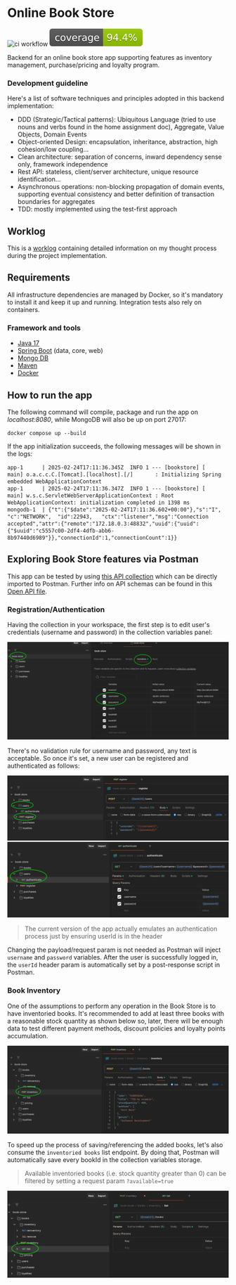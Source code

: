 

# Online Book Store
![ci workflow](https://github.com/danilo-ambrosio/bookstore/actions/workflows/maven.yml/badge.svg)
![test coverage](https://raw.githubusercontent.com/danilo-ambrosio/bookstore/refs/heads/master/.github/badges/jacoco.svg)

Backend for an online book store app supporting features as inventory management, purchase/pricing and loyalty program.

### Development guideline
Here's a list of software techniques and principles adopted in this backend implementation:
- DDD (Strategic/Tactical patterns): Ubiquitous Language (tried to use nouns and verbs found in the home assignment doc), Aggregate, Value Objects, Domain Events
- Object-oriented Design: encapsulation, inheritance, abstraction, high cohesion/low coupling...
- Clean architecture: separation of concerns, inward dependency sense only, framework independence
- Rest API: stateless, client/server architecture, unique resource identification...
- Asynchronous operations: non-blocking propagation of domain events, supporting eventual consistency and better definition of transaction boundaries for aggregates
- TDD: mostly implemented using the test-first approach

## Worklog

This is a [worklog](https://github.com/danilo-ambrosio/bookstore/blob/master/worklog.md) containing detailed information on my thought process during the project implementation. 

## Requirements

All infrastructure dependencies are managed by Docker, so it's mandatory to install it and keep it up and running. Integration tests also rely on containers.

###  Framework and tools
- [Java 17](https://www.oracle.com/java/technologies/javase/jdk17-archive-downloads.html)
- [Spring Boot](https://spring.io/projects/spring-boot/) (data, core, web)
- [Mongo DB](https://www.mongodb.com/)
- [Maven](https://maven.apache.org)
- [Docker](https://www.docker.com/)

## How to run the app

The following command will compile, package and run the app on *localhost:8080*, while MongoDB will also be up on port 27017:

```
docker compose up --build
```

If the app initialization succeeds, the following messages will be shown in the logs:

```
app-1      | 2025-02-24T17:11:36.345Z  INFO 1 --- [bookstore] [           main] o.a.c.c.C.[Tomcat].[localhost].[/]       : Initializing Spring embedded WebApplicationContext
app-1      | 2025-02-24T17:11:36.347Z  INFO 1 --- [bookstore] [           main] w.s.c.ServletWebServerApplicationContext : Root WebApplicationContext: initialization completed in 1398 ms
mongodb-1  | {"t":{"$date":"2025-02-24T17:11:36.602+00:00"},"s":"I",  "c":"NETWORK",  "id":22943,   "ctx":"listener","msg":"Connection accepted","attr":{"remote":"172.18.0.3:48832","uuid":{"uuid":{"$uuid":"c5557c00-2df4-4dfb-abb6-8b97440d6989"}},"connectionId":1,"connectionCount":1}}
```

## Exploring Book Store features via Postman

This app can be tested by using [this API collection](https://github.com/danilo-ambrosio/bookstore/blob/2f4d427e2ec24ac8bd79cd0c6689c723f4227826/assets/postman/book-store.postman_collection.json) which can be directly imported to Postman. Further info on API schemas can be found in this [Open API file](https://editor.swagger.io/?raw=https://raw.githubusercontent.com/danilo-ambrosio/bookstore/refs/heads/master/assets/api_doc.json).  

### Registration/Authentication

Having the collection in your workspace, the first step is to edit user's credentials (username and password) in the collection variables panel:

<img src="https://github.com/danilo-ambrosio/bookstore/blob/master/assets/postman/01-step-credentials.png" alt="credentials" />

There's no validation rule for username and password, any text is acceptable. So once it's set, a new user can be registered and authenticated as follows:

<img src="https://github.com/danilo-ambrosio/bookstore/blob/master/assets/postman/02-step-registration.png" alt="registration" />

<img src="https://github.com/danilo-ambrosio/bookstore/blob/master/assets/postman/03-step-authorization.png" alt="authentication" />

> The current version of the app actually emulates an authentication process just by ensuring userId is in the header 

Changing the payload/request param is not needed as Postman will inject `username` and `password` variables. After the user is successfully logged in, the `userId` header param is
automatically set by a post-response script in Postman.

### Book Inventory

One of the assumptions to perform any operation in the Book Store is to have inventoried books. It's recommended to add at least three books with a reasonable stock quantity as shown below so, later, there will be enough data to test different payment methods, discount policies and loyalty points accumulation.

<img src="https://github.com/danilo-ambrosio/bookstore/blob/master/assets/postman/04-step-inventory-books.png" alt="inventory-books" />

To speed up the process of saving/referencing the added books, let's also consume the `inventoried books` list endpoint. By doing that, Postman will automatically save every bookId in the collection variables storage.
> Available inventoried books (i.e. stock quantity greater than 0) can be filtered by setting a request param `?available=true`

<img src="https://github.com/danilo-ambrosio/bookstore/blob/master/assets/postman/05-step-inventoried-books-list.png" alt="inventoried-books" />

